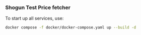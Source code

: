 ### Shogun Test Price fetcher

To start up all services, use:
```bash
docker compose -f docker/docker-compose.yaml up --build -d
```